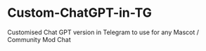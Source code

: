 # Custom-ChatGPT-in-TG
Customised Chat GPT version in Telegram to use for any Mascot / Community Mod Chat
